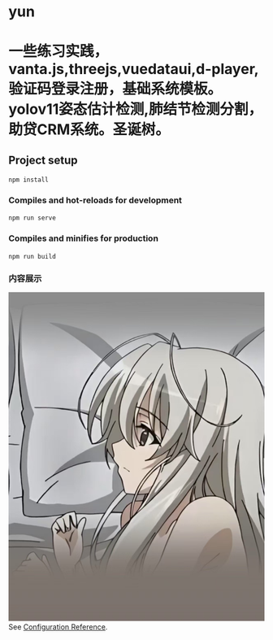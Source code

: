 # yun
# 一些练习实践，vanta.js,threejs,vuedataui,d-player,验证码登录注册，基础系统模板。yolov11姿态估计检测,肺结节检测分割，助贷CRM系统。圣诞树。
## Project setup
```
npm install
```

### Compiles and hot-reloads for development
```
npm run serve
```

### Compiles and minifies for production
```
npm run build
```

### 内容展示
![image](rotate_tree/ttttt.jpg)
See [Configuration Reference](https://cli.vuejs.org/config/).

